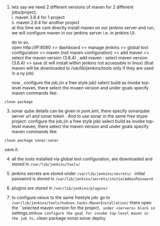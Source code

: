 1. lets say we need 2 different versions of maven for 2 different jobs/project,  
        i. maven 3.8.4 for 1 project  
       ii. maven 2.6.4 for another project  
    at this time we cant directly install maven on our jenkins server and run, we will configure maven in our jenkins server i.e. in jenkins UI.
   
   do to so,  
     open http://IP:8080 >> dashboard >> manage jenkins >> global tool configuration >> maven (not maven configuration) >> add maven >> select the maven version (3.8.4) , add maven : select maven version (3.6.4) >> save  (it will install within jenkins not accessible in linux) (that maven will be downloaded to /var/lib/jenkins/tools only if they are used in a ny job)
   
   now , configure the job,(in a free style job) select build as invoke top-level maven, there select the mvaen version and under goals specify maven commands like:
```
clean package
```
3.  sonar qube details can be given in pom.xml, there specify sonarqube server url and sonar token .
  And to use sonar in the same free stype project:
           configure the job,(in a free style job) select build as invoke top-level maven, there select the maven version and under goals specify maven commands like:
```
clean package sonar:sonar
```
save it.

4. all the tools installed via global tool configuration, are downloaded and stored in ```/var/lib/jenkins/tools/ ``` 

5. jenkins secrets are stored under ```/var/lib/jenkins/secrets/ ``` 
   initial password is stored in ```/var/lib/jenkins/secrets/initialAdminPassword```

6. plugins are stored in ```/var/lib/jenkins/plugins/```

7. to configure nexus to the same freetyle job:
   go to ```/var/lib/jenkins/tools/hudson.tasks.MavenInstallation/``` there open the ``selected maven version for the project```, under <servers> block in ```settings.xml```
        now configure the goal for invoke top-level maven in the job to,
           ```
   clean package sonar:sonar deploy
   ``` 
